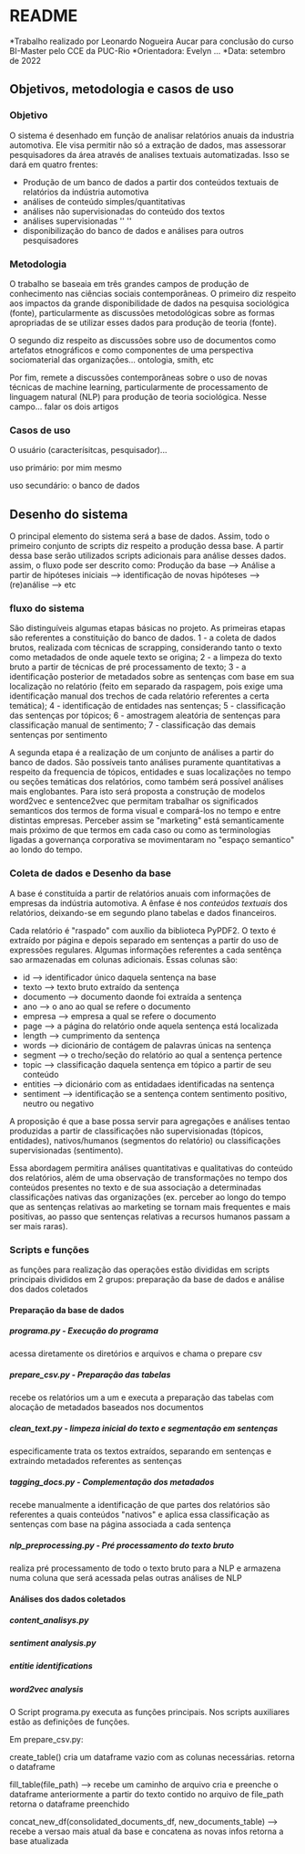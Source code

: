 # README
*Trabalho realizado por Leonardo Nogueira Aucar para conclusão do curso BI-Master pelo CCE da PUC-Rio
*Orientadora: Evelyn ...
*Data: setembro de 2022

## Objetivos, metodologia e casos de uso

### Objetivo
O sistema é desenhado em função de analisar relatórios anuais da industria automotiva. Ele visa permitir não só a extração de dados, mas assessorar pesquisadores da área através de analises textuais automatizadas. Isso se dará em quatro frentes:

* Produção de um banco de dados a partir dos conteúdos textuais de relatórios da indústria automotiva
* análises de conteúdo simples/quantitativas
* análises não supervisionadas do conteúdo dos textos
* análises supervisionadas          ''   ''
* disponibilização do banco de dados e análises para outros pesquisadores

### Metodologia
<p>O trabalho se baseaia em três grandes campos de produção de conhecimento nas ciências sociais contemporâneas. O primeiro diz respeito aos impactos da grande disponibilidade de dados na pesquisa sociológica (fonte), particularmente as discussões metodológicas sobre as formas apropriadas de se utilizar esses dados para produção de teoria (fonte).</p>
<p>O segundo diz respeito as discussões sobre uso de documentos como artefatos etnográficos e como componentes de uma perspectiva sociomaterial das organizações... ontologia, smith, etc</p>
<p>Por fim, remete a discussões contemporâneas sobre o uso de novas técnicas de machine learning, particularmente de processamento de linguagem natural (NLP) para produção de teoria sociológica. Nesse campo... falar os dois artigos</p>

### Casos de uso
<p>O usuário (caracterísitcas, pesquisador)...</p>
<p>uso primário: por mim mesmo</p>
<p>uso secundário: o banco de dados</p>


## Desenho do sistema
<p>O principal elemento do sistema será a base de dados. Assim, todo o primeiro conjunto de scripts diz respeito a produção dessa base. A partir dessa base serão utilizados scripts adicionais para análise desses dados. assim, o fluxo pode ser descrito como: Produção da base --> Análise a partir de hipóteses iniciais --> identificação de novas hipóteses --> (re)análise --> etc</p>

### fluxo do sistema
<p>São distinguíveis algumas etapas básicas no projeto. As primeiras etapas são referentes a constituição do banco de dados. 1 - a coleta de dados brutos, realizada com técnicas de scrapping, considerando tanto o texto como metadados de onde aquele texto se origina; 2 - a limpeza do texto bruto a partir de técnicas de pré processamento de texto; 3 - a identificação posterior de metadados sobre as sentenças com base em sua localização no relatório (feito em separado da raspagem, pois exige uma identificação manual dos trechos de cada relatório referentes a certa temática); 4 - identificação de entidades nas sentenças; 5 - classificação das sentenças por tópicos; 6 - amostragem aleatória de sentenças para classificação manual de sentimento; 7 - classificação das demais sentenças por sentimento </p>

<p>A segunda etapa é a realização de um conjunto de análises a partir do banco de dados. São possíveis tanto análises puramente quantitativas a respeito da frequencia de tópicos, entidades e suas localizações no tempo ou seções temáticas dos relatórios, como também será possível análises mais englobantes. Para isto será proposta a construção de modelos word2vec e sentence2vec que permitam trabalhar os significados semanticos dos termos de forma visual e compará-los no tempo e entre distintas empresas. Perceber assim se "marketing" está semanticamente mais próximo de que termos em cada caso ou como as terminologias ligadas a governança corporativa se movimentaram no "espaço semantico" ao londo do tempo.</p>

### Coleta de dados e Desenho da base
<p>A base é constituída a partir de relatórios anuais com informações de empresas da indústria automotiva. A ênfase é nos <i>conteúdos textuais</i> dos relatórios, deixando-se em segundo plano tabelas e dados financeiros.</p>
<p>Cada relatório é "raspado" com auxílio da biblioteca PyPDF2. O texto é extraído por página e depois separado em sentenças a partir do uso de expressões regulares. Algumas informações referentes a cada sentênça sao armazenadas em colunas adicionais. Essas colunas são: </p>

* id --> identificador único daquela sentença na base
* texto --> texto bruto extraído da sentença
* documento --> documento daonde foi extraída a sentença
* ano --> o ano ao qual se refere o documento
* empresa --> empresa a qual se refere o documento
* page --> a página do relatório onde aquela sentença está localizada
* length --> cumprimento da sentença
* words --> dicionário de contágem de palavras únicas na sentença
* segment --> o trecho/seção do relatório ao qual a sentença pertence
* topic --> classificação daquela sentença em tópico a partir de seu conteúdo
* entities --> dicionário com as entidadaes identificadas na sentença
* sentiment --> identificação se a sentença contem sentimento positivo, neutro ou negativo

<p>A proposição é que a base possa servir para agregações e análises tentao produzidas a partir de classificações não supervisionadas (tópicos, entidades), nativos/humanos (segmentos do relatório) ou classificações supervisionadas (sentimento).</p>

<p> Essa abordagem permitira análises quantitativas e qualitativas do conteúdo dos relatórios, além de uma observação de transformações no tempo dos conteúdos presentes no texto e de sua associação a determinadas classificações nativas das organizações (ex. perceber ao longo do tempo que as sentenças relativas ao marketing se tornam mais frequentes e mais positivas, ao passo que sentenças relativas a recursos humanos passam a ser mais raras).</p>

### Scripts e funções
<p>as funções para realização das operações estão divididas em scripts principais divididos em 2 grupos: preparação da base de dados e análise dos dados coletados</p>

#### Preparação da base de dados

##### programa.py - Execução do programa
acessa diretamente os diretórios e arquivos e chama o prepare csv
##### prepare_csv.py - Preparação das tabelas
recebe os relatórios um a um e executa a preparação das tabelas com alocação de metadados baseados nos documentos
##### clean_text.py - limpeza inicial do texto e segmentação em sentenças
especificamente trata os textos extraídos, separando em sentenças e extraindo metadados referentes as sentenças
##### tagging_docs.py - Complementação dos metadados
recebe manualmente a identificação de que partes dos relatórios são referentes a quais conteúdos "nativos" e aplica essa classificação as sentenças com base na página associada a cada sentença
##### nlp_preprocessing.py - Pré processamento do texto bruto
realiza pré processamento de todo o texto bruto para a NLP e armazena numa coluna que será acessada pelas outras análises de NLP

#### Análises dos dados coletados

##### content_analisys.py
##### sentiment analysis.py
##### entitie identifications
##### word2vec analysis

O Script programa.py executa as funções principais. Nos scripts auxiliares estão as definições de funções.

Em prepare_csv.py:

create_table()
cria um dataframe vazio com as colunas necessárias.
retorna o dataframe

fill_table(file_path) --> recebe um caminho de arquivo
cria e preenche o dataframe anteriormente a partir do texto contido no arquivo de file_path
retorna o dataframe preenchido

concat_new_df(consolidated_documents_df, new_documents_table) --> recebe a versao mais atual da base e concatena as novas infos
retorna a base atualizada